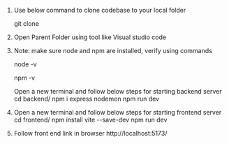 1. Use below command to clone codebase to your local folder

   git clone <url>

3. Open Parent Folder using tool like Visual studio code
   
4. Note: make sure node and npm are installed, verify using commands 

   node -v

   npm -v

   Open a new terminal and follow below steps for starting backend server
   cd backend/
   npm i express nodemon
   npm run dev
   
6. Open a new terminal and follow below steps for starting frontend server
   cd frontend/
   npm install vite --save-dev
   npm run dev

7. Follow front end link in browser
   http://localhost:5173/
